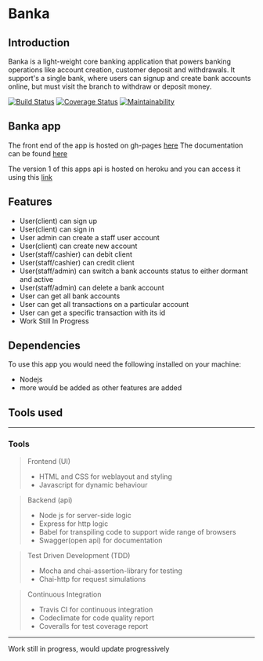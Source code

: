 # Banka

## Introduction
Banka is a light-weight core banking application that powers banking operations like account
creation, customer deposit and withdrawals. It support's a single bank, where
users can signup and create bank accounts online, but must visit the branch to withdraw or
deposit money. 

[![Build Status](https://travis-ci.org/swisskid95/Banka.svg?branch=Develop)](https://travis-ci.org/swisskid95/Banka)
[![Coverage Status](https://coveralls.io/repos/github/swisskid95/Banka/badge.svg?branch=Develop)](https://coveralls.io/github/swisskid95/Banka?branch=Develop)
[![Maintainability](https://api.codeclimate.com/v1/badges/a174a1d36fd6b86ef813/maintainability)](https://codeclimate.com/github/swisskid95/Banka/maintainability)

## Banka app

The front end of the app is hosted on gh-pages [here](https://swisskid95.github.io/Banka/ui)
The documentation can be found [here](https://swisskid-banka.herokuapp.com/api-docs)

The version 1 of this apps api is hosted on heroku and you can access it using this [link](https://swisskid-banka.herokuapp.com/api/v1)

## Features

- User(client) can sign up 
- User(client) can sign in
- User admin can create a staff user account
- User(client) can create new account
- User(staff/cashier) can debit client
- User(staff/cashier) can credit client
- User(staff/admin) can switch a bank accounts status to either dormant and active
- User(staff/admin) can delete a bank account
- User can get all bank accounts
- User can get all transactions on a particular account
- User can get a specific transaction with its id
- Work Still In Progress

## Dependencies

To use this app you would need the following installed on your machine:
- Nodejs
- more would be added as other features are added

## Tools used

***
### Tools

> Frontend (UI)
> - HTML and CSS for weblayout and styling
> - Javascript for dynamic behaviour

> Backend (api)
> - Node js for server-side logic
> - Express for http logic
> - Babel for transpiling code to support wide range of browsers
> - Swagger(open api) for documentation

> Test Driven Development (TDD)
> - Mocha and chai-assertion-library for testing
> - Chai-http for request simulations

> Continuous Integration
> - Travis CI for continuous integration
> - Codeclimate for code quality report
> - Coveralls for test coverage report

***

Work still in progress, would update progressively
